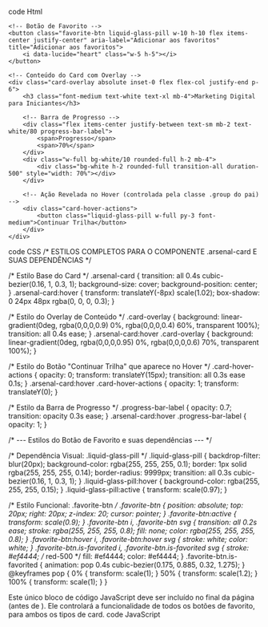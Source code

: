 <!-- 1. CÓDIGO HTML -->
code
Html
<!-- 
  ESTRUTURA DO CARD 'CONTINUE SUA TRILHA'
  - O container principal precisa da classe .arsenal-card e .group
  - O posicionamento do botão .favorite-btn depende do position:relative no container
-->
<div class="arsenal-card group rounded-2xl overflow-hidden relative h-80" style="background-image: url('https://images.unsplash.com/photo-1618005198919-d3d4b5a92ead?w=800&q=80')">
    
    <!-- Botão de Favorito -->
    <button class="favorite-btn liquid-glass-pill w-10 h-10 flex items-center justify-center" aria-label="Adicionar aos favoritos" title="Adicionar aos favoritos">
        <i data-lucide="heart" class="w-5 h-5"></i>
    </button>
    
    <!-- Conteúdo do Card com Overlay -->
    <div class="card-overlay absolute inset-0 flex flex-col justify-end p-6">
        <h3 class="font-medium text-white text-xl mb-4">Marketing Digital para Iniciantes</h3>
        
        <!-- Barra de Progresso -->
        <div class="flex items-center justify-between text-sm mb-2 text-white/80 progress-bar-label">
            <span>Progresso</span>
            <span>70%</span>
        </div>
        <div class="w-full bg-white/10 rounded-full h-2 mb-4">
            <div class="bg-white h-2 rounded-full transition-all duration-500" style="width: 70%"></div>
        </div>
        
        <!-- Ação Revelada no Hover (controlada pela classe .group do pai) -->
        <div class="card-hover-actions">
            <button class="liquid-glass-pill w-full py-3 font-medium">Continuar Trilha</button>
        </div>
    </div>
</div>
<!-- 2. CÓDIGO CSS -->
code
CSS
/* ESTILOS COMPLETOS PARA O COMPONENTE .arsenal-card E SUAS DEPENDÊNCIAS */

/* Estilo Base do Card */
.arsenal-card {
    transition: all 0.4s cubic-bezier(0.16, 1, 0.3, 1);
    background-size: cover;
    background-position: center;
}
.arsenal-card:hover {
    transform: translateY(-8px) scale(1.02);
    box-shadow: 0 24px 48px rgba(0, 0, 0, 0.3);
}

/* Estilo do Overlay de Conteúdo */
.card-overlay {
    background: linear-gradient(0deg, rgba(0,0,0,0.9) 0%, rgba(0,0,0,0.4) 60%, transparent 100%);
    transition: all 0.4s ease;
}
.arsenal-card:hover .card-overlay {
    background: linear-gradient(0deg, rgba(0,0,0,0.95) 0%, rgba(0,0,0,0.6) 70%, transparent 100%);
}

/* Estilo do Botão "Continuar Trilha" que aparece no Hover */
.card-hover-actions {
    opacity: 0;
    transform: translateY(15px);
    transition: all 0.3s ease 0.1s;
}
.arsenal-card:hover .card-hover-actions {
    opacity: 1;
    transform: translateY(0);
}

/* Estilo da Barra de Progresso */
.progress-bar-label {
    opacity: 0.7;
    transition: opacity 0.3s ease;
}
.arsenal-card:hover .progress-bar-label {
    opacity: 1;
}

/* --- Estilos do Botão de Favorito e suas dependências --- */

/* Dependência Visual: .liquid-glass-pill */
.liquid-glass-pill { 
    backdrop-filter: blur(20px); 
    background-color: rgba(255, 255, 255, 0.1); 
    border: 1px solid rgba(255, 255, 255, 0.14); 
    border-radius: 9999px; 
    transition: all 0.3s cubic-bezier(0.16, 1, 0.3, 1); 
}
.liquid-glass-pill:hover { 
    background-color: rgba(255, 255, 255, 0.15); 
}
.liquid-glass-pill:active { 
    transform: scale(0.97); 
}

/* Estilo Funcional: .favorite-btn */
.favorite-btn {
    position: absolute;
    top: 20px;
    right: 20px;
    z-index: 20;
    cursor: pointer;
}
.favorite-btn:active {
    transform: scale(0.9);
}
.favorite-btn i, .favorite-btn svg {
    transition: all 0.2s ease;
    stroke: rgba(255, 255, 255, 0.8);
    fill: none;
    color: rgba(255, 255, 255, 0.8);
}
.favorite-btn:hover i, .favorite-btn:hover svg {
    stroke: white;
    color: white;
}
.favorite-btn.is-favorited i, .favorite-btn.is-favorited svg {
    stroke: #ef4444; /* red-500 */
    fill: #ef4444;
    color: #ef4444;
}
.favorite-btn.is-favorited {
    animation: pop 0.4s cubic-bezier(0.175, 0.885, 0.32, 1.275);
}
@keyframes pop {
    0% { transform: scale(1); }
    50% { transform: scale(1.2); }
    100% { transform: scale(1); }
}
<!-- 3. CÓDIGO JAVASCRIPT (Funcionalidade) -->
Este único bloco de código JavaScript deve ser incluído no final da página (antes de </body>). Ele controlará a funcionalidade de todos os botões de favorito, para ambos os tipos de card.
code
JavaScript
<script>
    // É recomendado executar este código após o DOM estar totalmente carregado.
    document.addEventListener('DOMContentLoaded', () => {
    
        // 1. Inicializa os ícones da biblioteca Lucide
        // Certifique-se de que a biblioteca Lucide está carregada
        if (typeof lucide !== 'undefined') {
            lucide.createIcons({ strokeWidth: 1.5 });
        }

        // 2. Lógica para o botão de Favoritar (controla todos os cards)
        // Usa delegação de eventos para máxima eficiência.
        document.body.addEventListener('click', e => {
            const favoriteBtn = e.target.closest('.favorite-btn');
            
            if (favoriteBtn) {
                // Impede que o clique no botão acione qualquer ação no card pai.
                e.stopPropagation(); 
                
                // Alterna a classe que controla o visual (preenchido/vazio).
                favoriteBtn.classList.toggle('is-favorited');
                const isFavorited = favoriteBtn.classList.contains('is-favorited');
                
                // Atualiza a label para acessibilidade, informando a nova ação.
                const newLabel = isFavorited ? 'Remover dos favoritos' : 'Adicionar aos favoritos';
                favoriteBtn.setAttribute('aria-label', newLabel);
                favoriteBtn.setAttribute('title', newLabel); // Também atualiza a dica de ferramenta
                
                // Opcional: Adicionar uma função de feedback, como um toast.
                // Ex: showToast(isFavorited ? 'Adicionado aos favoritos!' : 'Removido dos favoritos.');
                console.log(newLabel);
            }
        });
        
    });
</script>